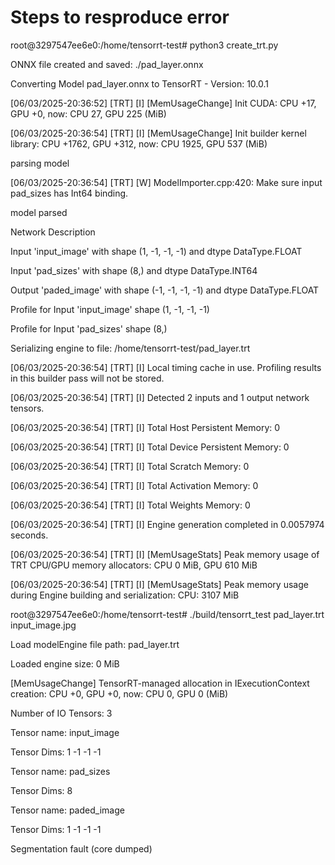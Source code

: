# Steps to resproduce error

root@3297547ee6e0:/home/tensorrt-test# python3 create_trt.py

ONNX file created and saved: ./pad_layer.onnx

Converting Model pad_layer.onnx to TensorRT - Version: 10.0.1

[06/03/2025-20:36:52] [TRT] [I] [MemUsageChange] Init CUDA: CPU +17, GPU +0, now: CPU 27, GPU 225 (MiB)

[06/03/2025-20:36:54] [TRT] [I] [MemUsageChange] Init builder kernel library: CPU +1762, GPU +312, now: CPU 1925, GPU 537 (MiB)

parsing model

[06/03/2025-20:36:54] [TRT] [W] ModelImporter.cpp:420: Make sure input pad_sizes has Int64 binding.

model parsed

Network Description

Input 'input_image' with shape (1, -1, -1, -1) and dtype DataType.FLOAT

Input 'pad_sizes' with shape (8,) and dtype DataType.INT64

Output 'paded_image' with shape (-1, -1, -1, -1) and dtype DataType.FLOAT

Profile for Input 'input_image' shape (1, -1, -1, -1)

Profile for Input 'pad_sizes' shape (8,)

Serializing engine to file: /home/tensorrt-test/pad_layer.trt

[06/03/2025-20:36:54] [TRT] [I] Local timing cache in use. Profiling results in this builder pass will not be stored.

[06/03/2025-20:36:54] [TRT] [I] Detected 2 inputs and 1 output network tensors.

[06/03/2025-20:36:54] [TRT] [I] Total Host Persistent Memory: 0

[06/03/2025-20:36:54] [TRT] [I] Total Device Persistent Memory: 0

[06/03/2025-20:36:54] [TRT] [I] Total Scratch Memory: 0

[06/03/2025-20:36:54] [TRT] [I] Total Activation Memory: 0

[06/03/2025-20:36:54] [TRT] [I] Total Weights Memory: 0

[06/03/2025-20:36:54] [TRT] [I] Engine generation completed in 0.0057974 seconds.

[06/03/2025-20:36:54] [TRT] [I] [MemUsageStats] Peak memory usage of TRT CPU/GPU memory allocators: CPU 0 MiB, GPU 610 MiB

[06/03/2025-20:36:54] [TRT] [I] [MemUsageStats] Peak memory usage during Engine building and serialization: CPU: 3107 MiB

root@3297547ee6e0:/home/tensorrt-test# ./build/tensorrt_test pad_layer.trt input_image.jpg

Load modelEngine file path: pad_layer.trt

Loaded engine size: 0 MiB

[MemUsageChange] TensorRT-managed allocation in IExecutionContext creation: CPU +0, GPU +0, now: CPU 0, GPU 0 (MiB)

Number of IO Tensors: 3

Tensor name: input_image

Tensor Dims: 1 -1 -1 -1

Tensor name: pad_sizes

Tensor Dims: 8

Tensor name: paded_image

Tensor Dims: 1 -1 -1 -1

Segmentation fault (core dumped)

